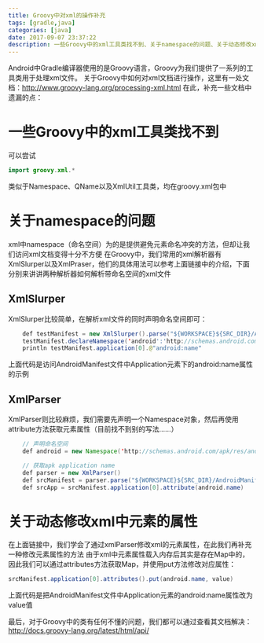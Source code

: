 ```yaml
---
title: Groovy中对xml的操作补充
tags: [gradle,java]
categories: [java]
date: 2017-09-07 23:37:22
description: 一些Groovy中的xml工具类找不到、关于namespace的问题、关于动态修改xml中元素的属性
---
```

Android中Gradle编译器使用的是Groovy语言，Groovy为我们提供了一系列的工具类用于处理xml文件。
关于Groovy中如何对xml文档进行操作，这里有一处文档：http://www.groovy-lang.org/processing-xml.html
在此，补充一些文档中遗漏的点：

# 一些Groovy中的xml工具类找不到

可以尝试

```java
import groovy.xml.*
```
类似于Namespace、QName以及XmlUtil工具类，均在groovy.xml包中

# 关于namespace的问题

xml中namespace（命名空间）为的是提供避免元素命名冲突的方法，但却让我们访问xml文档变得十分不方便
在Groovy中，我们常用的xml解析器有XmlSlurper以及XmlPraser，他们的具体用法可以参考上面链接中的介绍，下面分别来讲讲两种解析器如何解析带命名空间的xml文件



## XmlSlurper

XmlSlurper比较简单，在解析xml文件的同时声明命名空间即可：

```java
    def testManifest = new XmlSlurper().parse("${WORKSPACE}${SRC_DIR}/AndroidManifest.xml")
    testManifest.declareNamespace('android':'http://schemas.android.com/apk/res/android')
    println testManifest.application[0].@"android:name"
```

上面代码是访问AndroidManifest文件中Application元素下的android:name属性的示例



## XmlParser

XmlParser则比较麻烦，我们需要先声明一个Namespace对象，然后再使用attribute方法获取元素属性（目前找不到别的写法……）

```java
    // 声明命名空间
    def android = new Namespace('http://schemas.android.com/apk/res/android', 'android')

    // 获取apk application name
    def parser = new XmlParser()
    def srcManifest = parser.parse("${WORKSPACE}${SRC_DIR}/AndroidManifest.xml")
    def srcApp = srcManifest.application[0].attribute(android.name)
```


# 关于动态修改xml中元素的属性


在上面链接中，我们学会了通过xmlParser修改xml的元素属性，在此我们再补充一种修改元素属性的方法
由于xml中元素属性载入内存后其实是存在Map中的，因此我们可以通过attributes方法获取Map，并使用put方法修改对应属性：

```java
srcManifest.application[0].attributes().put(android.name, value)
```
上面代码是把AndroidManifest文件中Application元素的android:name属性改为value值




最后，对于Groovy中的类有任何不懂的问题，我们都可以通过查看其文档解决：http://docs.groovy-lang.org/latest/html/api/
